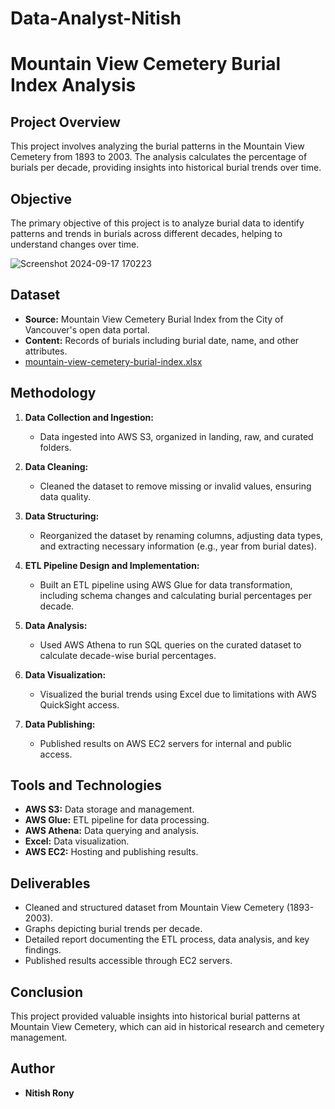 # Data-Analyst-Nitish
# Mountain View Cemetery Burial Index Analysis

## Project Overview
This project involves analyzing the burial patterns in the Mountain View Cemetery from 1893 to 2003. The analysis calculates the percentage of burials per decade, providing insights into historical burial trends over time.

## Objective
The primary objective of this project is to analyze burial data to identify patterns and trends in burials across different decades, helping to understand changes over time.

![Screenshot 2024-09-17 170223](https://github.com/user-attachments/assets/92f9b220-b5f7-4f2f-8d38-fa5c0aec770f)

## Dataset
- **Source:** Mountain View Cemetery Burial Index from the City of Vancouver's open data portal.
- **Content:** Records of burials including burial date, name, and other attributes.
- [mountain-view-cemetery-burial-index.xlsx](https://github.com/user-attachments/files/17036567/mountain-view-cemetery-burial-index.xlsx)


## Methodology
1. **Data Collection and Ingestion:**  
   - Data ingested into AWS S3, organized in landing, raw, and curated folders.
   
2. **Data Cleaning:**  
   - Cleaned the dataset to remove missing or invalid values, ensuring data quality.
   
3. **Data Structuring:**  
   - Reorganized the dataset by renaming columns, adjusting data types, and extracting necessary information (e.g., year from burial dates).
   
4. **ETL Pipeline Design and Implementation:**  
   - Built an ETL pipeline using AWS Glue for data transformation, including schema changes and calculating burial percentages per decade.
   
5. **Data Analysis:**  
   - Used AWS Athena to run SQL queries on the curated dataset to calculate decade-wise burial percentages.
   
6. **Data Visualization:**  
   - Visualized the burial trends using Excel due to limitations with AWS QuickSight access.
   
7. **Data Publishing:**  
   - Published results on AWS EC2 servers for internal and public access.

## Tools and Technologies
- **AWS S3:** Data storage and management.
- **AWS Glue:** ETL pipeline for data processing.
- **AWS Athena:** Data querying and analysis.
- **Excel:** Data visualization.
- **AWS EC2:** Hosting and publishing results.

## Deliverables
- Cleaned and structured dataset from Mountain View Cemetery (1893-2003).
- Graphs depicting burial trends per decade.
- Detailed report documenting the ETL process, data analysis, and key findings.
- Published results accessible through EC2 servers.

## Conclusion
This project provided valuable insights into historical burial patterns at Mountain View Cemetery, which can aid in historical research and cemetery management.

## Author
- **Nitish Rony**
